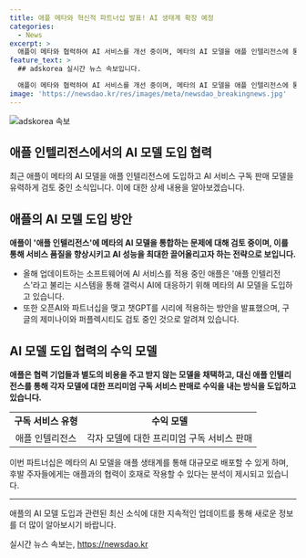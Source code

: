 ```yaml
---
title: 애플 메타와 혁신적 파트너십 발표! AI 생태계 확장 예정
categories:
  - News
excerpt: >
  애플이 메타와 협력하여 AI 서비스를 개선 중이며, 메타의 AI 모델을 애플 인텔리전스에 통합하는 방안을 검토 중이다. 애플은 이를 통해 아이폰 운영체제와 다른 소프트웨어에 AI 서비스를 적용하며, 오픈AI와도 파트너십을 맺고 있다. 또한, 애플은 협력 기업들과의 협업을 통해 프리미엄 구독 서비스를 판매하는 모델을 채택하여 수익을 내고 있다. 이로 인해 후발주자들에게는 애플과의 협력이 호재로 작용할 수 있을 것으로 분석되고 있다. 이번 협력이 메타의 위상을 높이는 데 도움이 될 것으로 예상된다.
feature_text: >
  ## adskorea 실시간 뉴스 속보입니다.

  애플이 메타와 협력하여 AI 서비스를 개선 중이며, 메타의 AI 모델을 애플 인텔리전스에 통합하는 방안을 검토 중이다. 애플은 이를 통해 아이폰 운영체제와 다른 소프트웨어에 AI 서비스를 적용하며, 오픈AI와도 파트너십을 맺고 있다. 또한, 애플은 협력 기업들과의 협업을 통해 프리미엄 구독 서비스를 판매하는 모델을 채택하여 수익을 내고 있다. 이로 인해 후발주자들에게는 애플과의 협력이 호재로 작용할 수 있을 것으로 분석되고 있다. 이번 협력이 메타의 위상을 높이는 데 도움이 될 것으로 예상된다.
image: 'https://newsdao.kr/res/images/meta/newsdao_breakingnews.jpg'
---
```


<p><img src="https://newsdao.kr/res/images/meta/newsdao_breakingnews.jpg" alt="adskorea 속보" /></p>

<h2 data-ke-size="size26">애플 인텔리전스에서의 AI 모델 도입 협력</h2>

<p data-ke-size="size16">최근 애플이 메타의 AI 모델을 애플 인텔리전스에 도입하고 AI 서비스 구독 판매 모델을 유력하게 검토 중인 소식입니다. 이에 대한 상세 내용을 알아보겠습니다.</p>

<h2 data-ke-size="size24">애플의 AI 모델 도입 방안</h2>

<p data-ke-size="size16"><b>애플이 '애플 인텔리전스'에 메타의 AI 모델을 통합하는 문제에 대해 검토 중이며, 이를 통해 서비스 품질을 향상시키고 AI 성능을 최대한 끌어올리고자 하는 전략으로 보입니다.</b></p>

<ul>
  <li>올해 업데이트하는 소프트웨어에 AI 서비스를 적용 중인 애플은 '애플 인텔리전스'라고 불리는 시스템을 통해 갤럭시 AI에 대응하기 위해 메타의 AI 모델을 도입하고 있습니다.</li>
  <li>또한 오픈AI와 파트너십을 맺고 챗GPT를 시리에 적용하는 방안을 발표했으며, 구글의 제미나이와 퍼플렉시티도 검토 중인 것으로 알려져 있습니다.</li>
</ul>

<h2 data-ke-size="size24">AI 모델 도입 협력의 수익 모델</h2>

<p data-ke-size="size16"><b>애플은 협력 기업들과 별도의 비용을 주고 받지 않는 모델을 채택하고, 대신 애플 인텔리전스를 통해 각자 모델에 대한 프리미엄 구독 서비스 판매로 수익을 내는 방식을 도입하고 있습니다.</b></p>

<table>
  <tr>
    <td style="text-align: center; height: 17px;"><b>구독 서비스 유형</b></td>
    <td style="text-align: center; height: 17px;"><b>수익 모델</b></td>
  </tr>
  <tr>
    <td style="text-align: center; height: 17px;">애플 인텔리전스</td>
    <td style="text-align: center; height: 17px;">각자 모델에 대한 프리미엄 구독 서비스 판매</td>
  </tr>
</table>

<p data-ke-size="size16">이번 파트너십은 메타의 AI 모델을 애플 생태계를 통해 대규모로 배포할 수 있게 하며, 후발 주자들에게는 애플과의 협력이 호재로 작용할 수 있다는 분석이 제시되고 있습니다.</p>

<hr>

<p data-ke-size="size16">애플의 AI 모델 도입과 관련된 최신 소식에 대한 지속적인 업데이트를 통해 새로운 정보를 더 많이 알아보시기 바랍니다.</p>
실시간 뉴스 속보는, <a href="https://newsdao.kr" rel="dofollow">https://newsdao.kr</a>


